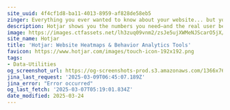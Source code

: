 ```yaml
---
site_uuid: 4f4cf1d8-ba11-4013-8959-af828de58eb5
zinger: Everything you ever wanted to know about your website... but your analytics never told you.
description: Hotjar shows you the numbers you need—and the real user behavior behind them
image: https://images.ctfassets.net/lh3zuq09vnm2/zsJe5ujXWMeNJScarO5jX/92ee747a96ef4a5998f9a1b10b2bb737/hotjar_og_image_Jul22.png
site_name: Hotjar
title: 'Hotjar: Website Heatmaps & Behavior Analytics Tools'
favicon: https://www.hotjar.com/images/touch-icon-192x192.png
tags:
- Data-Utilities
og_screenshot_url: https://og-screenshots-prod.s3.amazonaws.com/1366x768/80/false/5731b85f9568f26f62c871acb318d48bbfcf7c51040d75c319683906e63a4b6c.jpeg
jina_last_request: '2025-03-09T06:45:07.189Z'
jina_error: "Error occurred"
og_last_fetch: '2025-03-07T05:19:01.834Z'
date_modified: 2025-03-24
---
```




